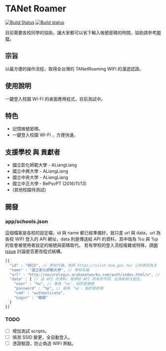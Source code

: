 # TANet Roamer

[![Build Status](https://travis-ci.org/ALiangLiang/TANetRoamer-desktop.svg?branch=master)](https://travis-ci.org/ALiangLiang/TANetRoamer-desktop) [![Build status](https://ci.appveyor.com/api/projects/status/96rf3aqlwwc4es93?svg=true)](https://ci.appveyor.com/project/ALiangLiang/tanetroamer-desktop)

目前需要各校同學的協助，讓大家都可以省下輸入帳號密碼的時間。協助請參考[開發](#開發 "開發")。

## 宗旨

以最方便的操作流程，取得全台灣的 TANetRoaming WIFI 的漫遊認證。

## 使用說明

一鍵登入校園 WI-FI 的桌面應用程式，目前測試中。

## 特色

- 記憶帳號密碼。
- 一鍵登入校園 WI-FI ，方便快速。

## 支援學校 與 貢獻者

- 國立彰化師範大學 - ALiangLiang
- 國立中興大學 - ALiangLiang
- 國立中央大學 - ALiangLiang
- 國立中正大學 - BePsvPT (2016/11/13)
- (其他校園待測試)

## 開發

### app/schools.json

這個檔案是各校的設定檔，id 與 name 都已經準備好，就只差 url 與 data，url 為各校 WIFI 登入的 API 網址，data 則是傳送給 API 的資料，其中值為 %u 與 %p 的皆會被使用者設定的帳號與密碼取代。 若有學校的登入流程複雜或特殊，請[開 issue](issue/new) 討論是否更改程式結構。

```javascript
[{
  "id" : "0015", // 學校代碼，依照 https://ulist.moe.gov.tw/ 公布資訊為主
  "name" : "國立彰化師範大學", // 學校名稱
  "url" : "http://securelogin.arubanetworks.com/auth/index.html/u", // 登入 API 網址
  "data" : { // 送 API 的資料，視學校 API 而有所不同，此為彰師大設定。
    "user" : "%u", // 值為 '%u'，指的是帳號
    "password" : "%p", // 值為 '%p'，指的是密碼
    "cmd" : "authenticate",
    "Login" : "繼續"
  }
}]
```

### TODO

- [ ] 增加測試 scripts。
- [ ] 偵測 SSID 變更，全自動登入。
- [ ] 憑證驗證，防止偽造 WIFI 熱點。
